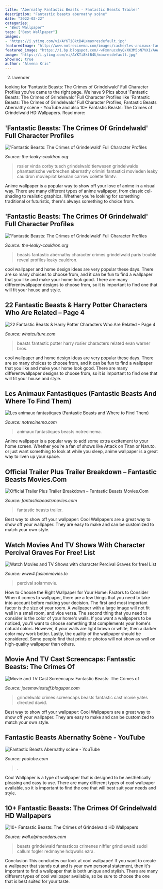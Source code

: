 ```yaml
---
title: "Abernathy Fantastic Beasts - Fantastic Beasts Trailer"
description: "Fantastic beasts abernathy scène"
date: "2022-02-22"
categories:
- "Best Wallpaper"
tags: ["Best Wallpaper"]
images:
- "https://i.ytimg.com/vi/AYKTi8ktB4U/maxresdefault.jpg"
featuredImage: "http://www.notrecinema.com/images/cache/les-animaux-fantastiques-wallpaper_531649_47951.jpg"
featured_image: "https://1.bp.blogspot.com/-wFxmnucxhyQ/XK3M5pN7VXI/AAAAAAAJDpQ/SUinWbIJL9o7aygMjjgUTq6quO1oH4K3QCLcBGAs/s1600/01%2BEddie%2BRedmayne%2Bas%2BNewt%2BScamander.jpg"
image: "https://i.ytimg.com/vi/AYKTi8ktB4U/maxresdefault.jpg"
ShowToc: true
author: "Alvena Kris"
---
```



2. lavender 

	

		
looking for &#039;Fantastic Beasts: The Crimes of Grindelwald&#039; Full Character Profiles you've came to the right page. We have 9 Pics about &#039;Fantastic Beasts: The Crimes of Grindelwald&#039; Full Character Profiles like &#039;Fantastic Beasts: The Crimes of Grindelwald&#039; Full Character Profiles, Fantastic Beasts Abernathy scène - YouTube and also 10+ Fantastic Beasts: The Crimes of Grindelwald HD Wallpapers. Read more:
		
    
## &#039;Fantastic Beasts: The Crimes Of Grindelwald&#039; Full Character Profiles

<img loading=lazy src="https://www.the-leaky-cauldron.org/wp-content/uploads/assets/Screenshot-2018-07-21-19.49.28.png" onerror="this.onerror=null;this.src='https://tse2.mm.bing.net/th?id=OIP.APdGZhogBmKRi_sgXpGHVAHaDF&amp;pid=15.1';" alt="&#039;Fantastic Beasts: The Crimes of Grindelwald&#039; Full Character Profiles">

_Source: the-leaky-cauldron.org_

>rosier vinda corby tuech grindelwald tierwesen grindelwalds phantastische verbrechen abernathy crimini fantastici movieden leaky cauldron moviepilot kenalan carrow colette filmtv. 

	

Anime wallpaper is a popular way to show off your love of anime in a visual way. There are many different types of anime wallpaper, from classic cel-shading to realistic graphics. Whether you're looking for something traditional or futuristic, there's always something to choice from.

    
## &#039;Fantastic Beasts: The Crimes Of Grindelwald&#039; Full Character Profiles

<img loading=lazy src="http://www.the-leaky-cauldron.org/wp-content/uploads/assets/Abernathy.png" onerror="this.onerror=null;this.src='https://tse1.mm.bing.net/th?id=OIP.4AXnbwsW5n8pFGHmuKKgMwHaJT&amp;pid=15.1';" alt="&#039;Fantastic Beasts: The Crimes of Grindelwald&#039; Full Character Profiles">

_Source: the-leaky-cauldron.org_

>beasts fantastic abernathy character crimes grindelwald paris trouble reveal profiles leaky cauldron. 

	

cool wallpaper and home design ideas are very popular these days. There are so many choices to choose from, and it can be fun to find a wallpaper that you like and make your home look good. There are many differentwallpaper designs to choose from, so it is important to find one that will fit your house and style.

    
## 22 Fantastic Beasts &amp; Harry Potter Characters Who Are Related – Page 4

<img loading=lazy src="https://cdn3.whatculture.com/images/2018/11/84b67264c7375a67-600x338.jpg" onerror="this.onerror=null;this.src='https://tse3.mm.bing.net/th?id=OIP.j7cgvuhgNbWtPNu_2AQgJQHaEL&amp;pid=15.1';" alt="22 Fantastic Beasts &amp; Harry Potter Characters Who Are Related – Page 4">

_Source: whatculture.com_

>beasts fantastic potter harry rosier characters related evan warner bros. 

	

cool wallpaper and home design ideas are very popular these days. There are so many choices to choose from, and it can be fun to find a wallpaper that you like and make your home look good. There are many differentwallpaper designs to choose from, so it is important to find one that will fit your house and style.

    
## Les Animaux Fantastiques (Fantastic Beasts And Where To Find Them)

<img loading=lazy src="http://www.notrecinema.com/images/cache/les-animaux-fantastiques-wallpaper_531649_47951.jpg" onerror="this.onerror=null;this.src='https://tse3.mm.bing.net/th?id=OIP.N3HIGOdzCTST4krpo0v25gHaEo&amp;pid=15.1';" alt="Les animaux fantastiques (Fantastic Beasts and Where to Find Them)">

_Source: notrecinema.com_

>animaux fantastiques beasts notrecinema. 

	

Anime wallpaper is a popular way to add some extra excitement to your home screen. Whether you’re a fan of shows like Attack on Titan or Naruto, or just want something to look at while you sleep, anime wallpaper is a great way to liven up your space.

    
## Official Trailer Plus Trailer Breakdown – Fantastic Beasts Movies.Com

<img loading=lazy src="https://www.fantasticbeastsmovies.com/news-wp/wp-content/uploads/2018/07/099.jpg" onerror="this.onerror=null;this.src='https://tse3.mm.bing.net/th?id=OIP.HIXy7smMpRfrw53Gv2QflwHaDG&amp;pid=15.1';" alt="Official Trailer Plus Trailer Breakdown – Fantastic Beasts Movies.Com">

_Source: fantasticbeastsmovies.com_

>fantastic beasts trailer. 

	

Best way to show off your wallpaper:
Cool Wallpapers are a great way to show off your wallpaper. They are easy to make and can be customized to match your own style.

    
## Watch Movies And TV Shows With Character Percival Graves For Free! List

<img loading=lazy src="https://static.fusionmovies.to/images/character/w-d_weW3ljCUBi7cnDuwWtn_j2PAZtrwgTc0sBHZQIceKYlaAb2L22DD65fDQ7ScAT7uiYnkQHMZYzTZkzGqHG4PVZCNaiaK15KB6YZHM54.jpg?1" onerror="this.onerror=null;this.src='https://tse4.mm.bing.net/th?id=OIP.uGRhO71YXha-LM_a_G2o7wHaE8&amp;pid=15.1';" alt="Watch Movies and TV Shows with character Percival Graves for free! List">

_Source: www4.fusionmovies.to_

>percival solarmovie. 

	

How to Choose the Right Wallpaper for Your Home: Factors to Consider
When it comes to wallpaper, there are a few things that you need to take into account before making your decision. The first and most important factor is the size of your room. A wallpaper with a large image will not fit well in a small room, and vice versa. 
The second thing that you need to consider is the color of your home's walls. If you want a wallpapers to be noticed, you'll want to choose something that complements your home's natural colors. However, if your walls are light brown or white, then a darker color may work better. 
Lastly, the quality of the wallpaper should be considered. Some people find that prints or photos will not show as well on high-quality wallpaper than others.

    
## Movie And TV Cast Screencaps: Fantastic Beasts: The Crimes Of

<img loading=lazy src="https://1.bp.blogspot.com/-wFxmnucxhyQ/XK3M5pN7VXI/AAAAAAAJDpQ/SUinWbIJL9o7aygMjjgUTq6quO1oH4K3QCLcBGAs/s1600/01%2BEddie%2BRedmayne%2Bas%2BNewt%2BScamander.jpg" onerror="this.onerror=null;this.src='https://tse4.mm.bing.net/th?id=OIP.HysO4hYt_wXwmB_yEypIDQHaDF&amp;pid=15.1';" alt="Movie and TV Cast Screencaps: Fantastic Beasts: The Crimes of">

_Source: joesmoviestuff.blogspot.com_

>grindelwald crimes screencaps beasts fantastic cast movie yates directed david. 

	

Best way to show off your wallpaper:
Cool Wallpapers are a great way to show off your wallpaper. They are easy to make and can be customized to match your own style.

    
## Fantastic Beasts Abernathy Scène - YouTube

<img loading=lazy src="https://i.ytimg.com/vi/AYKTi8ktB4U/maxresdefault.jpg" onerror="this.onerror=null;this.src='https://tse3.mm.bing.net/th?id=OIP.NvpBbWBMFN8z4MQRbErwHgHaEK&amp;pid=15.1';" alt="Fantastic Beasts Abernathy scène - YouTube">

_Source: youtube.com_

>. 

	

Cool Wallpaper is a type of wallpaper that is designed to be aesthetically pleasing and easy to use. There are many different types of cool wallpaper available, so it is important to find the one that will best suit your needs and style.

    
## 10+ Fantastic Beasts: The Crimes Of Grindelwald HD Wallpapers

<img loading=lazy src="https://images6.alphacoders.com/960/thumb-1920-960282.jpg" onerror="this.onerror=null;this.src='https://tse2.mm.bing.net/th?id=OIP.xi92o16BjD-keMSh0EaR-wHaEK&amp;pid=15.1';" alt="10+ Fantastic Beasts: The Crimes of Grindelwald HD Wallpapers">

_Source: wall.alphacoders.com_

>beasts grindelwald fantasticos crimenes niffler grindlewald sudol callum fogler redmayne hdqwalls ezra. 

	

Conclusion
This concludes our look at cool wallpaper! If you want to create a wallpaper that stands out and is your own personal statement, then it's important to find a wallpaper that is both unique and stylish. There are many different types of cool wallpaper available, so be sure to choose the one that is best suited for your taste.

